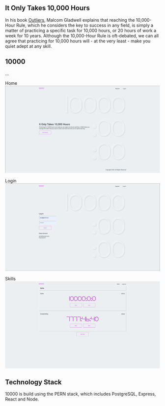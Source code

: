## It Only Takes 10,000 Hours

In his book [Outliers](https://en.wikipedia.org/wiki/Outliers_(book)), Malcom Gladwell explains that reaching the 10,000-Hour Rule, which he considers the key to success in any field, is simply a matter of practicing a specific task for 10,000 hours, or 20 hours of work a week for 10 years. Although the 10,000-Hour Rule is oft-debated, we can all agree that practicing for 10,000 hours will - at the very least - make you quiet adept at any skill.

## 10000
...

Home
![Home Page](./screenshots/10000-home.png "Home Page")

Login
![Login Page](./screenshots/10000-login.png "Login")

Skills
![Skills Page](./screenshots/10000-skills.png "Skills")

## Technology Stack
10000 is build using the PERN stack, which includes PostgreSQL, Express, React and Node.
